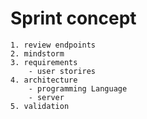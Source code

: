 
# Sprint concept

    1. review endpoints
    2. mindstorm
    3. requirements
        - user storires
    4. architecture
        - programming Language
        - server
    5. validation 
